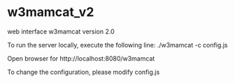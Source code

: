w3mamcat_v2
===========

web interface w3mamcat version 2.0

To run the server locally, execute the following line:
./w3mamcat -c config.js

Open browser for http://localhost:8080/w3mamcat

To change the configuration, please modify config.js
